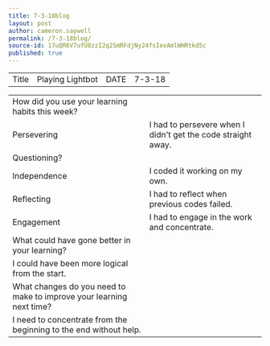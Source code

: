 ```yaml
---
title: 7-3-18blog
layout: post
author: cameron.saywell
permalink: /7-3-18blog/
source-id: 17uQR6V7ufU8zzI2q2SmRFdjNy24fsIexAmlWHRtkd5c
published: true
---
```

<table>
  <tr>
    <td>Title</td>
    <td>Playing Lightbot</td>
    <td>DATE</td>
    <td>7-3-18</td>
  </tr>
</table>


<table>
  <tr>
    <td>How did you use your learning habits this week?</td>
    <td></td>
  </tr>
  <tr>
    <td>Persevering</td>
    <td>I had to persevere when I didn't get the code straight away.</td>
  </tr>
  <tr>
    <td>Questioning?</td>
    <td></td>
  </tr>
  <tr>
    <td>Independence</td>
    <td>I coded it working on my own.</td>
  </tr>
  <tr>
    <td>Reflecting</td>
    <td>I had to reflect when previous codes failed.</td>
  </tr>
  <tr>
    <td>Engagement</td>
    <td>I had to engage in the work and concentrate.</td>
  </tr>
  <tr>
    <td>What could have gone better in your learning?</td>
    <td></td>
  </tr>
  <tr>
    <td>I could have been more logical from the start.</td>
    <td></td>
  </tr>
  <tr>
    <td>What changes do you need to make to improve your learning next time?</td>
    <td></td>
  </tr>
  <tr>
    <td>I need to concentrate from the beginning to the end without help.</td>
    <td></td>
  </tr>
</table>


